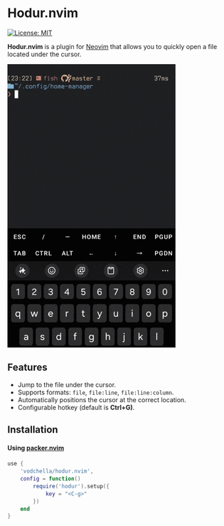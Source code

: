 # Hodur.nvim

[![License: MIT](https://img.shields.io/badge/License-MIT-yellow.svg)](https://opensource.org/licenses/MIT)

**Hodur.nvim** is a plugin for [Neovim](https://github.com/neovim/neovim) that allows you to quickly open a file located under the cursor.

![demo](media/example_00.gif)

## Features

- Jump to the file under the cursor.
- Supports formats: `file`, `file:line`, `file:line:column`.
- Automatically positions the cursor at the correct location.
- Configurable hotkey (default is **Ctrl+G)**.

## Installation

#### Using [packer.nvim](https://github.com/wbthomason/packer.nvim)
``` lua
use {
    'vodchella/hodur.nvim',
    config = function()
        require('hodur').setup({
            key = "<C-g>"
        })
    end
}
```
